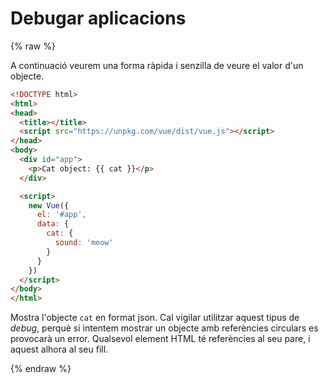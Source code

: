 Debugar aplicacions
================

{% raw %}

A continuació veurem una forma ràpida i senzilla de veure el valor d'un objecte.

```html
<!DOCTYPE html>
<html>
<head>
  <title></title>
  <script src="https://unpkg.com/vue/dist/vue.js"></script>
</head>
<body>
  <div id="app">
    <p>Cat object: {{ cat }}</p>
  </div>

  <script>
    new Vue({
      el: '#app',
      data: {
        cat: {
          sound: 'meow'
        }
      }
    })
  </script>
</body>
</html>
```

Mostra l'objecte `cat` en format json. Cal vigilar utilitzar aquest tipus de _debug_, perquè si intentem mostrar un objecte amb referències circulars es provocarà un error. Qualsevol element HTML té referències al seu pare, i aquest alhora al seu fill.

{% endraw %}